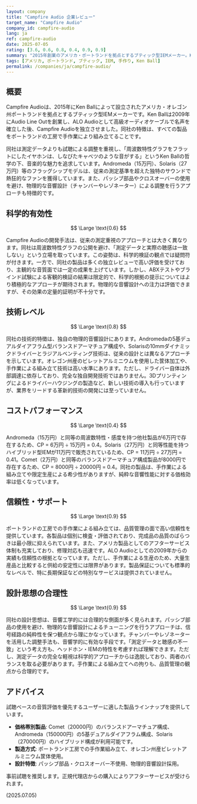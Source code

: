 ```yaml
---
layout: company
title: "Campfire Audio 企業レビュー"
target_name: "Campfire Audio"
company_id: campfire-audio
lang: ja
ref: campfire-audio
date: 2025-07-05
rating: [3.6, 0.6, 0.8, 0.4, 0.9, 0.9]
summary: "2015年創業のアメリカ・ポートランドを拠点とするブティック型IEMメーカー。Ken Ball率いるALO Audioから独立し、手作業による組み立てと独自の音響チューニングで高い評価を獲得。Andromeda、Solaris等のフラッグシップモデルは15-27万円と高価格ながら、音楽的な魅力と個性的なサウンドで熱狂的なファンを持つ。測定データよりも試聴による調整を重視し、物理的な音響設計で差別化を図るアプローチは独特。しかし、コストパフォーマンスの観点では他社との競争力に課題があります。"
tags: [アメリカ, ポートランド, ブティック, IEM, 手作り, Ken Ball]
permalink: /companies/ja/campfire-audio/
---
```


## 概要

Campfire Audioは、2015年にKen Ballによって設立されたアメリカ・オレゴン州ポートランドを拠点とするブティック型IEMメーカーです。Ken Ballは2009年にAudio Line Outを創業し、ALO Audioとして高級オーディオケーブルで名声を確立した後、Campfire Audioを独立させました。同社の特徴は、すべての製品をポートランドの工房で手作業により組み立てることです。

同社は測定データよりも試聴による調整を重視し、「周波数特性グラフをフラットにしたイヤホンは、しなびたキャベツのような音がする」というKen Ballの哲学の下、音楽的な魅力を追求しています。Andromeda（15万円）、Solaris（27万円）等のフラッグシップモデルは、従来の測定基準を超えた独特のサウンドで熱狂的なファンを獲得しています。また、パッシブ部品やクロスオーバーの使用を避け、物理的な音響設計（チャンバーやレゾネーター）による調整を行うアプローチも特徴的です。

## 科学的有効性

$$ \Large \text{0.6} $$

Campfire Audioの開発手法は、従来の測定重視のアプローチとは大きく異なります。同社は周波数特性グラフの公開を避け、「測定データと実際の聴感は一致しない」という立場を取っています。この姿勢は、科学的検証の観点では疑問符が付きます。一方で、同社の製品は多くの独立レビューで高い評価を受けており、主観的な音質面では一定の成果を上げています。しかし、ABXテストやブラインド試験による客観的検証の結果は限定的で、科学的根拠の提示についてはより積極的なアプローチが期待されます。物理的な音響設計への注力は評価できますが、その効果の定量的証明が不十分です。

## 技術レベル

$$ \Large \text{0.8} $$

同社の技術的特徴は、独自の物理的音響設計にあります。Andromedaの5基デュアルダイアフラム型バランスドアーマチュア構成や、Solarisの10mmダイナミックドライバーとラジアルベンティング技術は、従来の設計とは異なるアプローチを示しています。オレゴン州産のビレットアルミニウムを使用した筐体加工や、手作業による組み立て技術は高い水準にあります。ただし、ドライバー自体は外部調達に依存しており、完全な独自開発技術ではありません。3Dプリンティングによるドライバーハウジングの製造など、新しい技術の導入も行っていますが、業界をリードする革新的技術の開発には至っていません。

## コストパフォーマンス

$$ \Large \text{0.4} $$

Andromeda（15万円）と同等の周波数特性・感度を持つ他社製品が6万円で存在するため、CP = 6万円 ÷ 15万円 = 0.4。Solaris（27万円）と同等性能を持つハイブリッド型IEMが11万円で販売されているため、CP = 11万円 ÷ 27万円 = 0.41。Comet（2万円）と同等のバランスドアーマチュア構成製品が8000円で存在するため、CP = 8000円 ÷ 20000円 = 0.4。同社の製品は、手作業による組み立てや限定生産による希少性がありますが、純粋な音響性能に対する価格効率は低くなっています。

## 信頼性・サポート

$$ \Large \text{0.9} $$

ポートランドの工房での手作業による組み立ては、品質管理の面で高い信頼性を提供しています。各製品は個別に検査・評価されており、完成品の品質のばらつきは最小限に抑えられています。また、アメリカ製品としてのアフターサービス体制も充実しており、修理対応も迅速です。ALO Audioとしての2009年からの実績も信頼性の根拠となっています。ただし、手作業による生産のため、大量生産品と比較すると供給の安定性には限界があります。製品保証についても標準的なレベルで、特に長期保証などの特別なサービスは提供されていません。

## 設計思想の合理性

$$ \Large \text{0.9} $$

同社の設計思想は、音響工学的には合理的な側面が多く見られます。パッシブ部品の使用を避け、物理的な音響設計によるチューニングを行うアプローチは、信号経路の純粋性を保つ観点から理にかなっています。チャンバーやレゾネーターを活用した調整手法も、音響学的に有効な手段です。「測定データと聴感の不一致」という考え方も、ヘッドホン・IEMの特性を考慮すれば理解できます。ただし、測定データの完全な軽視は科学的アプローチからは逸脱しており、両者のバランスを取る必要があります。手作業による組み立てへの拘りも、品質管理の観点から合理的です。

## アドバイス

試聴ベースの音質評価を優先するユーザーに適した製品ラインナップを提供しています。

- **価格帯別製品**: Comet（20000円）のバランスドアーマチュア構成、Andromeda（150000円）の5基デュアルダイアフラム構成、Solaris（270000円）のハイブリッド構成が利用可能です。
- **製造方式**: ポートランド工房での手作業組み立て、オレゴン州産ビレットアルミニウム筐体使用。
- **設計特徴**: パッシブ部品・クロスオーバー不使用、物理的音響設計採用。

事前試聴を推奨します。正規代理店からの購入によりアフターサービスが受けられます。

(2025.07.05)
